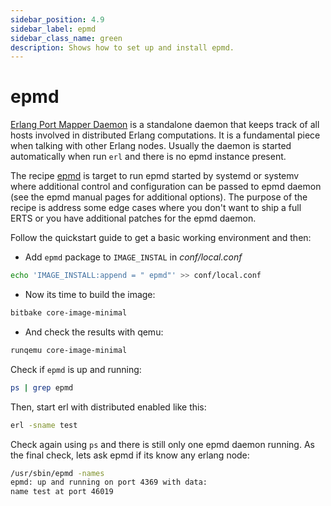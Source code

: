 ```yaml
---
sidebar_position: 4.9
sidebar_label: epmd
sidebar_class_name: green
description: Shows how to set up and install epmd.
---
```


# epmd

[Erlang Port Mapper Daemon](https://erlang.org/doc/man/epmd.html) is a
standalone daemon that keeps track of all hosts involved in distributed Erlang
computations. It is a fundamental piece when talking with other Erlang nodes.
Usually the daemon is started automatically when run `erl` and there is no epmd
instance present.

The recipe
[epmd](https://github.com/meta-erlang/meta-erlang/blob/master/recipes-core/epmd/epmd.inc)
is target to run epmd started by systemd or systemv where additional control and
configuration can be passed to epmd daemon (see the epmd manual pages for
additional options). The purpose of the recipe is address some edge cases where
you don't want to ship a full ERTS or you have additional patches for the epmd
daemon.

Follow the quickstart guide to get a basic working environment and then:

- Add `epmd` package to `IMAGE_INSTAL` in _conf/local.conf_

```bash
echo 'IMAGE_INSTALL:append = " epmd"' >> conf/local.conf
```

- Now its time to build the image:

```bash
bitbake core-image-minimal
```

- And check the results with qemu:

```bash
runqemu core-image-minimal
```

Check if `epmd` is up and running:

```bash
ps | grep epmd
```

Then, start erl with distributed enabled like this:

```bash
erl -sname test
```

Check again using `ps` and there is still only one epmd daemon running. As the
final check, lets ask epmd if its know any erlang node:

```bash
/usr/sbin/epmd -names
epmd: up and running on port 4369 with data:
name test at port 46019
```
